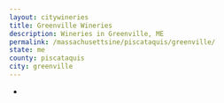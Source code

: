 ```yaml
---
layout: citywineries
title: Greenville Wineries
description: Wineries in Greenville, ME
permalink: /massachusettsine/piscataquis/greenville/
state: me
county: piscataquis
city: greenville
---
```

-
